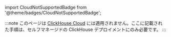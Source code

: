 

import CloudNotSupportedBadge from '@theme/badges/CloudNotSupportedBadge';

<CloudNotSupportedBadge/>

:::note
このページは [ClickHouse Cloud](https://clickhouse.com/cloud) には適用されません。ここに記載された手順は、セルフマネージドの ClickHouse デプロイメントにのみ必要です。
:::
